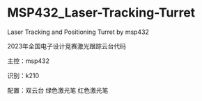 # MSP432_Laser-Tracking-Turret
Laser Tracking and Positioning Turret by msp432 

2023年全国电子设计竞赛激光跟踪云台代码

主控：msp432

识别：k210

配置：双云台 绿色激光笔 红色激光笔
